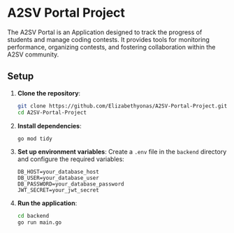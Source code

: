 # A2SV Portal Project

The A2SV Portal is an Application designed to track the progress of students and manage coding contests. It provides tools for monitoring performance, organizing contests, and fostering collaboration within the A2SV community.

## Setup

1. **Clone the repository**:
    ```bash
    git clone https://github.com/Elizabethyonas/A2SV-Portal-Project.git
    cd A2SV-Portal-Project
    ```

2. **Install dependencies**:
    ```bash
    go mod tidy
    ```

3. **Set up environment variables**:
    Create a `.env` file in the `backend` directory and configure the required variables:
    ```env
    DB_HOST=your_database_host
    DB_USER=your_database_user
    DB_PASSWORD=your_database_password
    JWT_SECRET=your_jwt_secret
    ```

4. **Run the application**:
    ```bash
    cd backend
    go run main.go
    ```